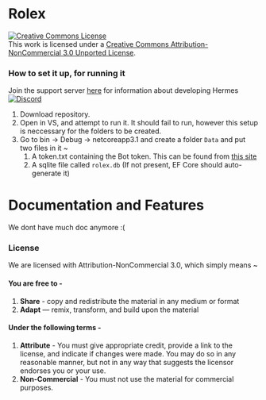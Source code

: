 # Rolex
<a rel="license" href="http://creativecommons.org/licenses/by-nc/3.0/"><img alt="Creative Commons License" style="border-width:0" src="https://i.creativecommons.org/l/by-nc/3.0/88x31.png" /></a><br />This work is licensed under a <a rel="license" href="http://creativecommons.org/licenses/by-nc/3.0/">Creative Commons Attribution-NonCommercial 3.0 Unported License</a>.
### How to set it up, for running it ###
Join the support server [here](https://discord.gg/VPxF3HgaWY) for information about developing Hermes                              
[![Discord](https://discord.com/api/guilds/858687271308754985/widget.png)](https://discord.gg/VPxF3HgaWY)
1. Download repository.
2. Open in VS, and attempt to run it. It should fail to run, however this setup is neccessary for the folders to be created.
3. Go to bin -> Debug -> netcoreapp3.1 and create a folder `Data` and put two files in it ~
     1. A token.txt containing the Bot token. This can be found from [this site](https://discord.com/developers/)
     2. A sqlite file called `rolex.db` (If not present, EF Core should auto-generate it)
# Documentation and Features
We dont have much doc anymore :(
### License
We are licensed with Attribution-NonCommercial 3.0, which simply means ~    
#### You are free to -      
1. **Share** - copy and redistribute the material in any medium or format     
2. **Adapt** — remix, transform, and build upon the material     
#### Under the following terms -
1. **Attribute** - You must give appropriate credit, provide a link to the license, and indicate if changes were made. You may do so in any reasonable manner, but not in any way that suggests the licensor endorses you or your use.    
2. **Non-Commercial** - You must not use the material for commercial purposes.   


